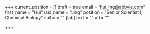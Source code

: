 +++
current_position = []
draft = true
email = "hui.jing@abbvie.com"
first_name = "Hui"
last_name = "Jing"
position = "Senior Scientist I, Chemical Biology"
suffix = ""
[lab]
text = ""
url = ""

+++
